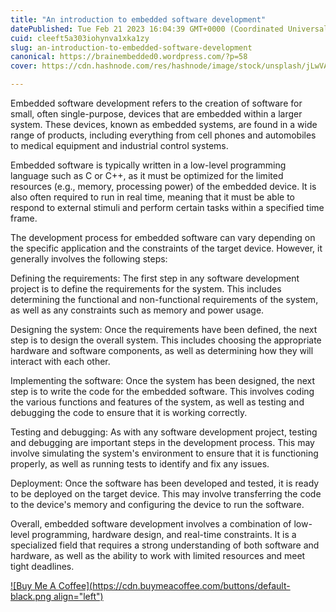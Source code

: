 ```yaml
---
title: "An introduction to embedded software development"
datePublished: Tue Feb 21 2023 16:04:39 GMT+0000 (Coordinated Universal Time)
cuid: cleeft5a303iohynva1xka1zy
slug: an-introduction-to-embedded-software-development
canonical: https://brainembedded0.wordpress.com/?p=58
cover: https://cdn.hashnode.com/res/hashnode/image/stock/unsplash/jLwVAUtLOAQ/upload/b5156caf6180a1db2c0207d73f2e5b06.jpeg

---
```


Embedded software development refers to the creation of software for small, often single-purpose, devices that are embedded within a larger system. These devices, known as embedded systems, are found in a wide range of products, including everything from cell phones and automobiles to medical equipment and industrial control systems.

Embedded software is typically written in a low-level programming language such as C or C++, as it must be optimized for the limited resources (e.g., memory, processing power) of the embedded device. It is also often required to run in real time, meaning that it must be able to respond to external stimuli and perform certain tasks within a specified time frame.

The development process for embedded software can vary depending on the specific application and the constraints of the target device. However, it generally involves the following steps:

Defining the requirements: The first step in any software development project is to define the requirements for the system. This includes determining the functional and non-functional requirements of the system, as well as any constraints such as memory and power usage.

Designing the system: Once the requirements have been defined, the next step is to design the overall system. This includes choosing the appropriate hardware and software components, as well as determining how they will interact with each other.

Implementing the software: Once the system has been designed, the next step is to write the code for the embedded software. This involves coding the various functions and features of the system, as well as testing and debugging the code to ensure that it is working correctly.

Testing and debugging: As with any software development project, testing and debugging are important steps in the development process. This may involve simulating the system's environment to ensure that it is functioning properly, as well as running tests to identify and fix any issues.

Deployment: Once the software has been developed and tested, it is ready to be deployed on the target device. This may involve transferring the code to the device's memory and configuring the device to run the software.

Overall, embedded software development involves a combination of low-level programming, hardware design, and real-time constraints. It is a specialized field that requires a strong understanding of both software and hardware, as well as the ability to work with limited resources and meet tight deadlines.

[![Buy Me A Coffee](https://cdn.buymeacoffee.com/buttons/default-black.png align="left")](https://www.buymeacoffee.com/yelk11)